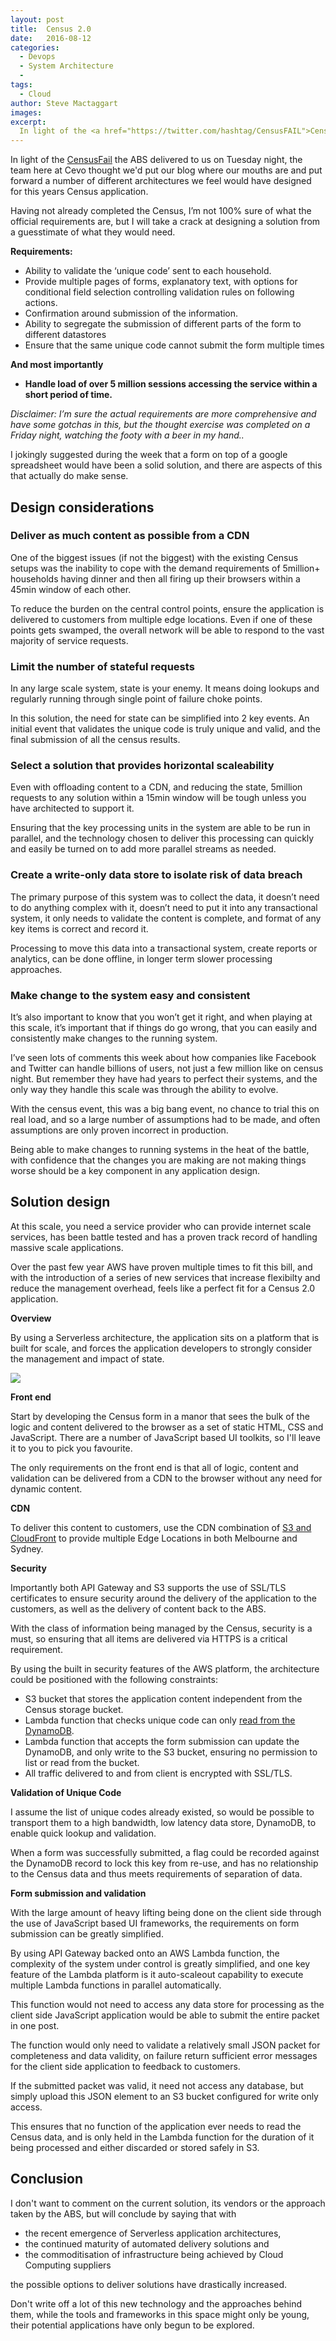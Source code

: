 ```yaml
---
layout: post
title:  Census 2.0
date:   2016-08-12
categories:
  - Devops
  - System Architecture
  -
tags:
  - Cloud
author: Steve Mactaggart
images:
excerpt:
  In light of the <a href="https://twitter.com/hashtag/CensusFAIL">CensusFail</a> the ABS delivered to us on Tuesday night, the team here at Cevo thought we'd put our blog where our mouths are and put forward a number of different architectures we feel would have designed for this years Census application.
---
```


In light of the <a href="https://twitter.com/hashtag/CensusFAIL">CensusFail</a> the ABS delivered to us on Tuesday night, the team here at Cevo thought we'd put our blog where our mouths are and put forward a number of different architectures we feel would have designed for this years Census application.

Having not already completed the Census, I’m not 100% sure of what the official requirements are, but I will take a crack at designing a solution from a guesstimate of what they would need.


**Requirements:**

* Ability to validate the ‘unique code’ sent to each household.
* Provide multiple pages of forms, explanatory text, with options for conditional field selection controlling validation rules on following actions.
* Confirmation around submission of the information.
* Ability to segregate the submission of different parts of the form to different datastores
* Ensure that the same unique code cannot submit the form multiple times

**And most importantly**

* __Handle load of over 5 million sessions accessing the service within a short period of time.__

_Disclaimer: I’m sure the actual requirements are more comprehensive and have some gotchas in this, but the thought exercise was completed on a Friday night, watching the footy with a beer in my hand.._

I jokingly suggested during the week that a form on top of a google spreadsheet would have been a solid solution, and there are aspects of this that actually do make sense.

## Design considerations

### Deliver as much content as possible from a CDN

One of the biggest issues (if not the biggest) with the existing Census setups was the inability to cope with the demand requirements of 5million+ households having dinner and then all firing up their browsers within a 45min window of each other.

To reduce the burden on the central control points, ensure the application is delivered to customers from multiple edge locations.  Even if one of these points gets swamped, the overall network will be able to respond to the vast majority of service requests.

### Limit the number of stateful requests

In any large scale system, state is your enemy.  It means doing lookups and regularly running through single point of failure choke points.

In this solution, the need for state can be simplified into 2 key events.  An initial event that validates the unique code is truly unique and valid, and the final submission of all the census results.

### Select a solution that provides horizontal scaleability

Even with offloading content to a CDN, and reducing the state, 5million requests to any solution within a 15min window will be tough unless you have architected to support it.

Ensuring that the key processing units in the system are able to be run in parallel, and the technology chosen to deliver this processing can quickly and easily be turned on to add more parallel streams as needed.

### Create a write-only data store to isolate risk of data breach

The primary purpose of this system was to collect the data, it doesn’t need to do anything complex with it, doesn’t need to put it into any transactional system, it only needs to validate the content is complete, and format of any key items is correct and record it.

Processing to move this data into a transactional system, create reports or analytics, can be done offline, in longer term slower processing approaches.

### Make change to the system easy and consistent

It’s also important to know that you won’t get it right, and when playing at this scale, it’s important that if things do go wrong, that you can easily and consistently make changes to the running system.

I’ve seen lots of comments this week about how companies like Facebook and Twitter can handle billions of users, not just a few million like on census night.  But remember they have had years to perfect their systems, and the only way they handle this scale was through the ability to evolve.

With the census event, this was a big bang event, no chance to trial this on real load, and so a large number of assumptions had to be made, and often assumptions are only proven incorrect in production.

Being able to make changes to running systems in the heat of the battle, with confidence that the changes you are making are not making things worse should be a key component in any application design.

## Solution design

At this scale, you need a service provider who can provide internet scale services, has been battle tested and has a proven track record of handling massive scale applications.

Over the past few year AWS have proven multiple times to fit this bill, and with the introduction of a series of new services that increase flexibilty and reduce the management overhead, feels like a perfect fit for a Census 2.0 application.

**Overview**

By using a Serverless architecture, the application sits on a platform that is built for scale, and forces the application developers to strongly consider the management and impact of state.

<img src="/images/census-sa.png">

**Front end**

Start by developing the Census form in a manor that sees the bulk of the logic and content delivered to the browser as a set of static HTML, CSS and JavaScript.  There are a number of JavaScript based UI toolkits, so I'll leave it to you to pick you favourite.

The only requirements on the front end is that all of logic, content and validation can be delivered from a CDN to the browser without any need for dynamic content.

**CDN**

To deliver this content to customers, use the CDN combination of <a href="http://docs.aws.amazon.com/AmazonCloudFront/latest/DeveloperGuide/MigrateS3ToCloudFront.html">S3 and CloudFront</a> to provide multiple Edge Locations in both Melbourne and Sydney.

**Security**

Importantly both API Gateway and S3 supports the use of SSL/TLS certificates to ensure security around the delivery of the application to the customers, as well as the delivery of content back to the ABS.

With the class of information being managed by the Census, security is a must, so ensuring that all items are delivered via HTTPS is a critical requirement.

By using the built in security features of the AWS platform, the architecture could be positioned with the following constraints:

* S3 bucket that stores the application content independent from the Census storage bucket.
* Lambda function that checks unique code can only <a href="http://docs.aws.amazon.com/directoryservice/latest/admin-guide/role_ddb_read_only.html">read from the DynamoDB</a>.
* Lambda function that accepts the form submission can update the DynamoDB, and only write to the S3 bucket, ensuring no permission to list or read from the bucket.
* All traffic delivered to and from client is encrypted with SSL/TLS.

**Validation of Unique Code**

I assume the list of unique codes already existed, so would be possible to transport them to a high bandwidth, low latency data store, DynamoDB, to enable quick lookup and validation.

When a form was successfully submitted, a flag could be recorded against the DynamoDB record to lock this key from re-use, and has no relationship to the Census data and thus meets requirements of separation of data.

**Form submission and validation**

With the large amount of heavy lifting being done on the client side through the use of JavaScript based UI frameworks, the requirements on form submission can be greatly simplified.

By using API Gateway backed onto an AWS Lambda function, the complexity of the system under control is greatly simplified, and one key feature of the Lambda platform is it auto-scaleout capability to execute multiple Lambda functions in parallel automatically.

This function would not need to access any data store for processing as the client side JavaScript application would be able to submit the entire packet in one post.

The function would only need to validate a relatively small JSON packet for completeness and data validity, on failure return sufficient error messages for the client side application to feedback to customers.

If the submitted packet was valid, it need not access any database, but simply upload this JSON element to an S3 bucket configured for write only access.

This ensures that no function of the application ever needs to read the Census data, and is only held in the Lambda function for the duration of it being processed and either discarded or stored safely in S3.

## Conclusion

I don't want to comment on the current solution, its vendors or the approach taken by the ABS, but will conclude by saying that with

* the recent emergence of Serverless application architectures,
* the continued maturity of automated delivery solutions and
* the commoditisation of infrastructure being achieved by Cloud Computing suppliers

the possible options to deliver solutions have drastically increased.

Don't write off a lot of this new technology and the approaches behind them, while the tools and frameworks in this space might only be young, their potential applications have only begun to be explored.
